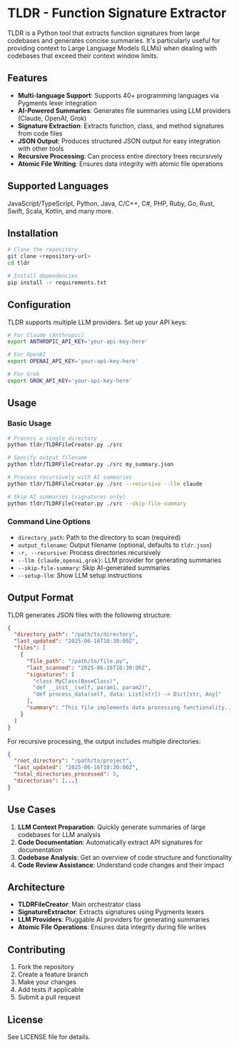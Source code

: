# TLDR - Function Signature Extractor

TLDR is a Python tool that extracts function signatures from large codebases and generates concise summaries. It's particularly useful for providing context to Large Language Models (LLMs) when dealing with codebases that exceed their context window limits.

## Features

- **Multi-language Support**: Supports 40+ programming languages via Pygments lexer integration
- **AI-Powered Summaries**: Generates file summaries using LLM providers (Claude, OpenAI, Grok)
- **Signature Extraction**: Extracts function, class, and method signatures from code files
- **JSON Output**: Produces structured JSON output for easy integration with other tools
- **Recursive Processing**: Can process entire directory trees recursively
- **Atomic File Writing**: Ensures data integrity with atomic file operations

## Supported Languages

JavaScript/TypeScript, Python, Java, C/C++, C#, PHP, Ruby, Go, Rust, Swift, Scala, Kotlin, and many more.

## Installation

```bash
# Clone the repository
git clone <repository-url>
cd tldr

# Install dependencies
pip install -r requirements.txt
```

## Configuration

TLDR supports multiple LLM providers. Set up your API keys:

```bash
# For Claude (Anthropic)
export ANTHROPIC_API_KEY='your-api-key-here'

# For OpenAI
export OPENAI_API_KEY='your-api-key-here'

# For Grok
export GROK_API_KEY='your-api-key-here'
```

## Usage

### Basic Usage

```bash
# Process a single directory
python tldr/TLDRFileCreator.py ./src

# Specify output filename
python tldr/TLDRFileCreator.py ./src my_summary.json

# Process recursively with AI summaries
python tldr/TLDRFileCreator.py ./src --recursive --llm claude

# Skip AI summaries (signatures only)
python tldr/TLDRFileCreator.py ./src --skip-file-summary
```

### Command Line Options

- `directory_path`: Path to the directory to scan (required)
- `output_filename`: Output filename (optional, defaults to `tldr.json`)
- `-r, --recursive`: Process directories recursively
- `--llm {claude,openai,grok}`: LLM provider for generating summaries
- `--skip-file-summary`: Skip AI-generated summaries
- `--setup-llm`: Show LLM setup instructions

## Output Format

TLDR generates JSON files with the following structure:

```json
{
  "directory_path": "/path/to/directory",
  "last_updated": "2025-06-16T10:30:00Z",
  "files": [
    {
      "file_path": "/path/to/file.py",
      "last_scanned": "2025-06-16T10:30:00Z",
      "signatures": [
        "class MyClass(BaseClass)",
        "def __init__(self, param1, param2)",
        "def process_data(self, data: List[str]) -> Dict[str, Any]"
      ],
      "summary": "This file implements data processing functionality..."
    }
  ]
}
```

For recursive processing, the output includes multiple directories:

```json
{
  "root_directory": "/path/to/project",
  "last_updated": "2025-06-16T10:30:00Z",
  "total_directories_processed": 5,
  "directories": [...]
}
```

## Use Cases

1. **LLM Context Preparation**: Quickly generate summaries of large codebases for LLM analysis
2. **Code Documentation**: Automatically extract API signatures for documentation
3. **Codebase Analysis**: Get an overview of code structure and functionality
4. **Code Review Assistance**: Understand code changes and their impact

## Architecture

- **TLDRFileCreator**: Main orchestrator class
- **SignatureExtractor**: Extracts signatures using Pygments lexers
- **LLM Providers**: Pluggable AI providers for generating summaries
- **Atomic File Operations**: Ensures data integrity during file writes

## Contributing

1. Fork the repository
2. Create a feature branch
3. Make your changes
4. Add tests if applicable
5. Submit a pull request

## License

See LICENSE file for details.
